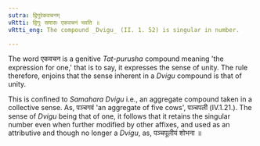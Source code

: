 ```yaml
---
sutra: द्विगुरेकवचनम्
vRtti: द्विगुः समासः एकवचनं भवति ॥
vRtti_eng: The compound _Dvigu_ (II. 1. 52) is singular in number.

---
```

The word एकवचन is a genitive _Tat_-_purusha_ compound meaning 'the expression for one,' that is to say, it expresses the sense of unity. The rule therefore, enjoins that the sense inherent in a _Dvigu_ compound is that of unity.

This is confined to _Samahara_ _Dvigu_ i.e., an aggregate compound taken in a collective sense. As, पञ्चगवं 'an aggregate of five cows', पञ्चपली (IV.1.21.). The sense of _Dvigu_ being that of one, it follows that it retains the singular number even when further modified by other affixes, and used as an attributive and though no longer a _Dvigu_, as, पञ्चपूलीयं शोभना ॥